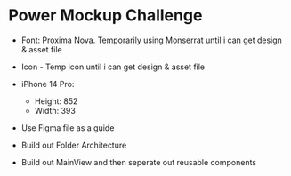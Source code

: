 #  Power Mockup Challenge

- Font: Proxima Nova. Temporarily using Monserrat until i can get design & asset file
- Icon - Temp icon until i can get design & asset file
- iPhone 14 Pro:
    - Height: 852
    - Width: 393
    
- Use Figma file as a guide
- Build out Folder Architecture

- Build out MainView and then seperate out reusable components
